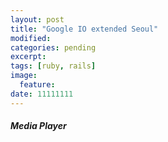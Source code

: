 ```yaml
---
layout: post
title: "Google IO extended Seoul"
modified: 
categories: pending
excerpt:
tags: [ruby, rails]
image:
  feature:
date: 11111111
---
```


##### Media Player

